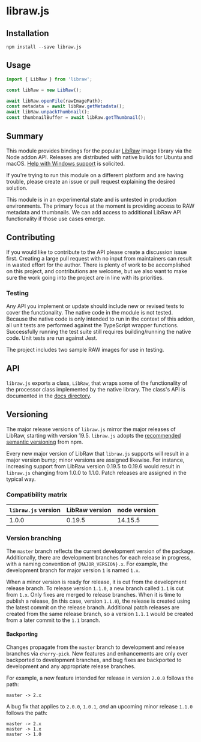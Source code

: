 # libraw.js

## Installation

```
npm install --save libraw.js
```

## Usage

```typescript
import { LibRaw } from 'libraw';

const libRaw = new LibRaw();

await libRaw.openFile(rawImagePath);
const metadata = await libRaw.getMetadata();
await libRaw.unpackThumbnail();
const thumbnailBuffer = await libRaw.getThumbnail();
```

## Summary

This module provides bindings for the popular [LibRaw](https://www.libraw.org/) image library
via the Node addon API. Releases are distributed with native builds for Ubuntu and macOS.
[Help with Windows support](https://github.com/justinkambic/libraw.js/issues/17) is solicited.

If you're trying to run this module on a different platform and are having trouble, please
create an issue or pull request explaining the desired solution.

This module is in an experimental state and is untested in production environments. The
primary focus at the moment is providing access to RAW metadata and thumbnails. We can add
access to additional LibRaw API functionality if those use cases emerge.

## Contributing

If you would like to contribute to the API please create a discussion issue first. Creating
a large pull request with no input from maintainers can result in wasted effort for the
author. There is plenty of work to be accomplished on this project, and contributions
are welcome, but we also want to make sure the work going into the project are in line with
its priorities.

### Testing

Any API you implement or update should include new or revised tests to cover the
functionality. The native code in the module is not tested. Because the native code is only
intended to run in the context of this addon, all unit tests are performed against the
TypeScript wrapper functions. Successfully running the test suite still requires
building/running the native code. Unit tests are run against Jest.

The project includes two sample RAW images for use in testing.

## API

`libraw.js` exports a class, `LibRaw`, that wraps some of the functionality of the processor
class implemented by the native library. The class's API is documented in the [docs directory](docs/classes/libraw.md).

## Versioning

The major release versions of `libraw.js` mirror the major releases of LibRaw, starting with version 19.5.
`libraw.js` adopts the [recommended semantic versioning](https://docs.npmjs.com/about-semantic-versioning) from npm.

Every new major version of LibRaw that `libraw.js` supports will result in a major version bump; minor versions
are assigned likewise. For instance, increasing support from LibRaw version 0.19.5 to 0.19.6 would result in
`libraw.js` changing from 1.0.0 to 1.1.0. Patch releases are assigned in the typical way.

### Compatibility matrix

| `libraw.js` version | LibRaw version | node version |
| :------------------ | :------------- | :----------- |
| 1.0.0               | 0.19.5         | 14.15.5      |

### Version branching

The `master` branch reflects the current development version of the package. Additionally, there are
development branches for each release in progress, with a naming convention of `{MAJOR_VERSION}.x`. For example,
the development branch for major version `1` is named `1.x`.

When a minor version is ready for release, it is cut from the development release branch. To release version
`1.1.0`, a new branch called `1.1` is cut from `1.x`. Only fixes are merged to release branches.
When it is time to publish a release, (in this case, version `1.1.0`), the release is created using the latest
commit on the release branch. Additional patch releases are created from the same release branch, so a
version `1.1.1` would be created from a later commit to the `1.1` branch.

#### Backporting

Changes propagate from the `master` branch to development and release branches via `cherry-pick`. New features
and enhancements are only ever backported to development branches, and bug fixes are backported to development
and any appropriate release branches.

For example, a new feature intended for release in version `2.0.0` follows the path:

```
master -> 2.x
```

A bug fix that applies to `2.0.0`, `1.0.1`, _and_ an upcoming minor release `1.1.0` follows the path:

```
master -> 2.x
master -> 1.x
master -> 1.0
```
